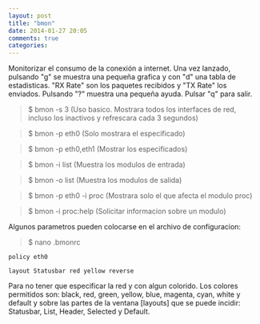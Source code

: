 ```yaml
---
layout: post
title: "bmon"
date: 2014-01-27 20:05
comments: true
categories: 
---
```

Monitorizar el consumo de la conexión a internet. Una vez lanzado, pulsando "g" se muestra una pequeña grafica y con "d" una tabla de estadisticas. "RX Rate" son los paquetes recibidos y "TX Rate" los enviados. Pulsando "?" muestra una pequeña ayuda. Pulsar "q" para salir.

>$ bmon -s 3 (Uso basico. Mostrara todos los interfaces de red, incluso los inactivos y refrescara cada 3 segundos)

>$ bmon -p eth0 (Solo mostrara el especificado)

>$ bmon -p eth0,eth1 (Mostrar los especificados)

>$ bmon -i list (Muestra los modulos de entrada)

>$ bmon -o list (Muestra los modulos de salida)

>$ bmon -p eth0 -i proc (Mostrara solo el que afecta el modulo proc)

>$ bmon -i proc:help (Solicitar informacion sobre un modulo)

Algunos parametros pueden colocarse en el archivo de configuracion:

>$ nano .bmonrc

	policy eth0

	layout Statusbar red yellow reverse

Para no tener que especificar la red y con algun colorido. Los colores permitidos son: black, red, green, yellow, blue, magenta, cyan, white y default y sobre las partes de la ventana [layouts] que se puede incidir: Statusbar, List, Header, Selected y Default.

